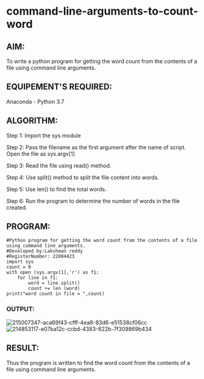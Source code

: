 # command-line-arguments-to-count-word
## AIM:
To write a python program for getting the word count from the contents of a file using command line arguments.
## EQUIPEMENT'S REQUIRED: 
Anaconda - Python 3.7
## ALGORITHM: 
Step 1:
Import the sys module

Step 2:
Pass the filename as the first argument after the name of script. Open the file as sys.argv[1]

Step 3:
Read the file using read() method.

Step 4:
Use split() method to split the file content into words.

Step 5:
Use len() to find the total words.

Step 6:
Run the program to determine the number of words in the file created.
## PROGRAM:
~~~
#Python program for getting the word count from the contents of a file using command line arguments.
#Developed by:Lakshman reddy
#RegisterNumber: 22004423
import sys
count = 0
with open (sys.argv[1],'r') as f1:
    for line in f1:
        word = line.split()
        count += len (word)
print("word count in file = ",count)

~~~
### OUTPUT:
![215007347-aca69f43-cfff-4ea8-83d6-e51538cf06cc](https://user-images.githubusercontent.com/118707265/215252523-247017b0-dfb8-47e9-8237-d06f9e676b1d.png)
![214853117-e07ba12c-ccbd-4383-822b-7f309869b434](https://user-images.githubusercontent.com/118707265/215252534-c4f188a3-1c1e-4afd-9d3f-cab3894d2062.png)

## RESULT:
Thus the program is written to find the word count from the contents of a file using command line arguments.
